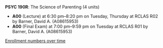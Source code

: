 **PSYC 190R**: The Science of Parenting (4 units)

- **A00** (Lecture) at 6:30 pm–8:20 pm on Tuesday, Thursday at RCLAS R02 by Barner, David A. (A08615953)
- **A00** (Final Exam) at 7:00 pm–9:59 pm on Tuesday at RCLAS R01 by Barner, David A. (A08615953)

[Enrollment numbers over time](./PSYC190R.tsv)
